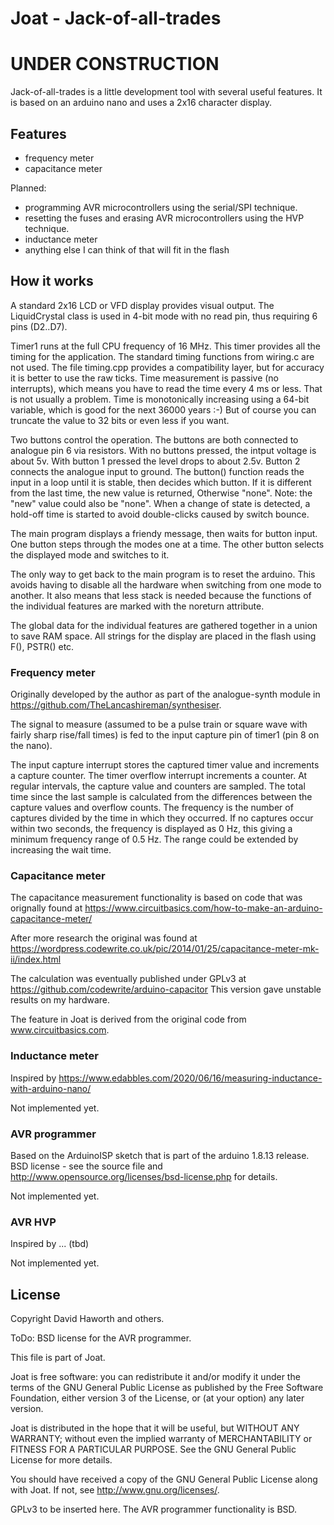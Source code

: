 # Joat - Jack-of-all-trades

# UNDER CONSTRUCTION

Jack-of-all-trades is a little development tool with several useful features. It is based on an
arduino nano and uses a 2x16 character display.

## Features

* frequency meter
* capacitance meter

Planned:
* programming AVR microcontrollers using the serial/SPI technique.
* resetting the fuses and erasing AVR microcontrollers using the HVP technique.
* inductance meter
* anything else I can think of that will fit in the flash

## How it works

A standard 2x16 LCD or VFD display provides visual output. The LiquidCrystal class is
used in 4-bit mode with no read pin, thus requiring 6 pins (D2..D7).

Timer1 runs at the full CPU frequency of 16 MHz. This timer provides all the timing for
the application. The standard timing functions from wiring.c are not used. The file timing.cpp
provides a compatibility layer, but for accuracy it is better to use the raw ticks. Time measurement
is passive (no interrupts), which means you have to read the time every 4 ms or less. That is
not usually a problem. Time is monotonically increasing using a 64-bit variable, which is good for the
next 36000 years :-) But of course you can truncate the value to 32 bits or even less if you want.

Two buttons control the operation. The buttons are both connected to analogue pin 6 via resistors.
With no buttons pressed, the intput voltage is about 5v. With button 1 pressed the level drops to about 2.5v.
Button 2 connects the analogue input to ground. The button() function reads the input in a loop until it
is stable, then decides which button. If it is different from the last time, the new value is returned,
Otherwise "none". Note: the "new" value could also be "none". When a change of state is detected, a hold-off
time is started to avoid double-clicks caused by switch bounce.

The main program displays a friendy message, then waits for button input. One button steps through the
modes one at a time. The other button selects the displayed mode and switches to it.

The only way to get back to the main program is to reset the arduino. This avoids having to
disable all the hardware when switching from one mode to another. It also means that less stack is needed
because the functions of the individual features are marked with the noreturn attribute.

The global data for the individual features are gathered together in a union to save RAM space. All
strings for the display are placed in the flash using F(), PSTR() etc.

### Frequency meter

Originally developed by the author as part of the analogue-synth module in
https://github.com/TheLancashireman/synthesiser.

The signal to measure (assumed to be a pulse train or square wave with fairly sharp rise/fall times)
is fed to the input capture pin of timer1 (pin 8 on the nano).

The input capture interrupt stores the captured timer value and increments a capture counter.
The timer overflow interrupt increments a counter. At regular intervals, the capture value and
counters are sampled. The total time since the last sample is calculated from the differences
between the capture values and overflow counts. The frequency is the number of captures
divided by the time in which they occurred. If no captures occur within two seconds, the
frequency is displayed as 0 Hz, this giving a minimum frequency range of 0.5 Hz. The range could be
extended by increasing the wait time.

### Capacitance meter

The capacitance measurement functionality is based on code that was orignally found at
https://www.circuitbasics.com/how-to-make-an-arduino-capacitance-meter/

After more research the original was found at
https://wordpress.codewrite.co.uk/pic/2014/01/25/capacitance-meter-mk-ii/index.html

The calculation was eventually published under GPLv3 at https://github.com/codewrite/arduino-capacitor
This version gave unstable results on my hardware.

The feature in Joat is derived from the original code from www.circuitbasics.com.

### Inductance meter

Inspired by https://www.edabbles.com/2020/06/16/measuring-inductance-with-arduino-nano/

Not implemented yet.

### AVR programmer

Based on the ArduinoISP sketch that is part of the arduino 1.8.13 release. BSD license -
see the source file and http://www.opensource.org/licenses/bsd-license.php for details.

Not implemented yet.

### AVR HVP

Inspired by ... (tbd)

Not implemented yet.

## License

Copyright David Haworth and others.

ToDo: BSD license for the AVR programmer.

This file is part of Joat.

Joat is free software: you can redistribute it and/or modify
it under the terms of the GNU General Public License as published by
the Free Software Foundation, either version 3 of the License, or
(at your option) any later version.

Joat is distributed in the hope that it will be useful,
but WITHOUT ANY WARRANTY; without even the implied warranty of
MERCHANTABILITY or FITNESS FOR A PARTICULAR PURPOSE.  See the
GNU General Public License for more details.

You should have received a copy of the GNU General Public License
along with Joat.  If not, see <http://www.gnu.org/licenses/>.


GPLv3 to be inserted here. The AVR programmer functionality is BSD.
